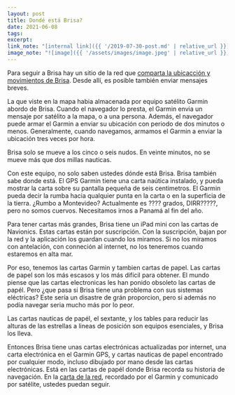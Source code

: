 ```yaml
---
layout: post
title: Dondé está Brisa?
date: 2021-06-08
tags:
excerpt:
link_note: "[internal link]({{ '/2019-07-30-post.md' | relative_url }})"
image_note: "![image]({{ '/assets/images/image.jpeg' | relative_url }})"
---
```


Para seguir a Brisa hay un sitio de la red que [comparta la ubicacción
y movimientos de Brisa][comparta].
Desde allí, es posible también enviar mensajes breves.

La que viste en la mapa habia almacenada por equipo satélito Garmin abordo
de Brisa. Cuando el navegador lo presta, el Garmin envia un mensaje por
satélito a la mapa, o a una persona. Además, el navegador puede armar el
Garmin a enviar su ubicación con periodo de dos minutos o menos.
Generalmente, cuando navegamos, armamos el Garmin a enviar la ubicación
tres veces por hora.

Brisa solo se mueve a los cinco o seis nudos. En veinte minutos, no se mueve
más que dos millas nauticas.

Con este equipo, no solo saben ustedes dónde está Brisa. Brisa también
sabe donde está. El GPS Garmin tiene una carta naútica instalado, y pueda
mostrar la carta sobre su pantalla pequeña de seis centimetros.
El Garmin pueda decir la rumba hacia qualquier punta en la carta o en
la superficia de la tierra. ¿Rumbo a Montevideo? Actualmente es ???? grados,
DIRR?????, pero no somos cuervos. Necesitamos irnos a Panamá al fin del
año.

Para tener cartas más grandes, Brisa tiene un iPad mini con las cartas de
Navionics. Estas cartas están por suscripción. Con la suscripción, bajan por
la red y la aplicación los guardan cuando los miramos. Si no los miramos
con antelación, con conneción al internet, no los teneremos cuando estaremos
en alta mar.

Por eso, tenemos las cartas Garmin y tambien cartas de papel.
Las cartas de papel son los más escasos y los más difícil para obtener.
El mundo piense que las cartas electronicas les han ponido obsoleto las cartas
de papél. Pero ¿que pasa si Brisa tiene una problema con sus sistemas eléctricas?
Este sería un disastre de grán proporcion, pero si además no podía navegar
seria mucho más por lo peor.

Las cartas nauticas de papél, el sextante, y los tables para reducir
las alturas de las estrellas a lineas de posición son equipos esenciales,
y Brisa los lleva.

Entonces Brisa tiene unas cartas electrónicas actualizadas por internet,
una carta electrónica en el Garmin GPS, y cartas nauticas de papel
encontrado por cualquier modo, incluso dibujado por mano desde las cartas
electrónicas. Está en las cartas de papél donde Brisa recorda su historia
de navegación. En la [carta de la red][comparta], recordado por el Garmin
y comunicado por satélite, ustedes puedan seguir.

[comparta]: https://share.garmin.com/BrisaUY
  "Ubicación del velero Brisa"


